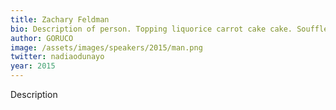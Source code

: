 ```yaml
---
title: Zachary Feldman
bio: Description of person. Topping liquorice carrot cake cake. Soufflé lemon drops soufflé wafer fruitcake chupa chups fruitcake powder sugar plum. 
author: GORUCO
image: /assets/images/speakers/2015/man.png
twitter: nadiaodunayo
year: 2015
---
```

Description
